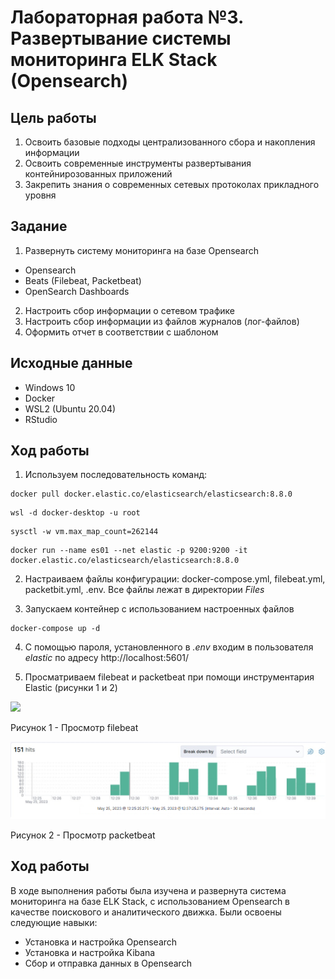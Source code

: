 # Лабораторная работа №3. Развертывание системы мониторинга ELK Stack (Opensearch)

## Цель работы

1. Освоить базовые подходы централизованного сбора и накопления информации
2. Освоить современные инструменты развертывания контейнирозованных приложений
3. Закрепить знания о современных сетевых протоколах прикладного уровня

## Задание

1. Развернуть систему мониторинга на базе Opensearch
- Opensearch
- Beats (Filebeat, Packetbeat)
- OpenSearch Dashboards
2. Настроить сбор информации о сетевом трафике
3. Настроить сбор информации из файлов журналов (лог-файлов)
4. Оформить отчет в соответствии с шаблоном

## Исходные данные

- Windows 10
- Docker
- WSL2 (Ubuntu 20.04)
- RStudio

## Ход работы

1. Используем последовательность команд:

```
docker pull docker.elastic.co/elasticsearch/elasticsearch:8.8.0
```

```
wsl -d docker-desktop -u root
```

```
sysctl -w vm.max_map_count=262144
```

```
docker run --name es01 --net elastic -p 9200:9200 -it docker.elastic.co/elasticsearch/elasticsearch:8.8.0
```

2. Настраиваем файлы конфигурации: docker-compose.yml, filebeat.yml, packetbit.yml, .env. Все файлы лежат в директории <i>Files</i>

3. Запускаем контейнер с использованием настроенных файлов

```
docker-compose up -d
```

4. С помощью пароля, установленного в <i>.env</i> входим в пользователя <i>elastic</i> по адресу http://localhost:5601/

5. Просматриваем filebeat и packetbeat при помощи инструментария Elastic (рисунки 1 и 2)

![](images/dataview_filebeat.pn)

Рисунок 1 - Просмотр filebeat

![](images/dataview_packetbeat.png)

Рисунок 2 - Просмотр packetbeat

## Ход работы

В ходе выполнения работы была изучена и развернута система мониторинга на базе ELK Stack, с использованием Opensearch в качестве поискового и аналитического движка. Были освоены следующие навыки:

- Установка и настройка Opensearch
- Установка и настройка Kibana
- Сбор и отправка данных в Opensearch
